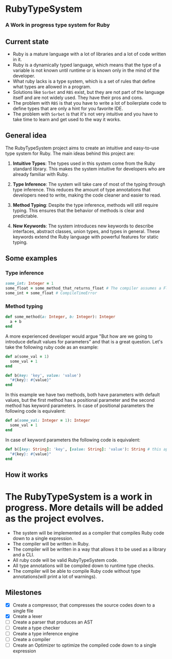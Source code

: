 # RubyTypeSystem

### A Work in progress type system for Ruby

## Current state

* Ruby is a mature language with a lot of libraries and a lot of code written in it.
* Ruby is a dynamically typed language, which means that the type of a variable is not known until runtime or is known
  only in the mind of the developer.
* What ruby lacks is a type system, which is a set of rules that define what types are allowed in a program.
* Solutions like `Sorbet` and `RBS` exist, but they are not part of the language itself and are not widely used. They
  have their pros and cons.
* The problem with `RBS` is that you have to write a lot of boilerplate code to define types that are only a hint for
  you favorite IDE.
* The problem with `Sorbet` is that it's not very intuitive and you have to take time to learn and get used to the way
  it works.

## General idea

The RubyTypeSystem project aims to create an intuitive and easy-to-use type system for Ruby. The main ideas behind this
project are:

1. **Intuitive Types**: The types used in this system come from the Ruby standard library. This makes the system
   intuitive for developers who are already familiar with Ruby.

2. **Type Inference**: The system will take care of most of the typing through type inference. This reduces the amount
   of type annotations that developers need to write, making the code cleaner and easier to read.

3. **Method Typing**: Despite the type inference, methods will still require typing. This ensures that the behavior of
   methods is clear and predictable.

4. **New Keywords**: The system introduces new keywords to describe interfaces, abstract classes, union types, and types
   in general. These keywords extend the Ruby language with powerful features for static typing.

## Some examples

### Type inference

```ruby
some_int: Integer = 1
some_float = some_method_that_returns_float # The compiler assumes a Float type
some_int + some_float # CompileTimeError
```

### Method typing

```ruby
def some_method(a: Integer, b: Integer): Integer
  a + b
end
```

A more experienced developer would argue "But how are we going to introduce default values for parameters" and that is a
great question.
Let's take the following ruby code as an example:

```ruby
def a(some_val = 1)
  some_val + 1
end

def b(key: 'key', value: 'value')
  "#{key}: #{value}"
end
```

In this example we have two methods, both have parameters with default values, but the first method has a positional
parameter and the second method has keyword parameters.
In case of positional parameters the following code is equivalent:

```ruby
def a(some_val: Integer = 1): Integer
  some_val + 1
end
```

In case of keyword parameters the following code is equivalent:

```ruby
def b([key: String]: 'key', [value: String]: 'value'): String # this approach is up for debate, you can propose a better way in the issues section
  "#{key}: #{value}"
end
```

## How it works

The RubyTypeSystem is a work in progress. More details will be added as the project evolves.
= 

- The system will be implemented as a compiler that compiles Ruby code down to a single expression.
- The compiler will be written in Ruby.
- The compiler will be written in a way that allows it to be used as a library and a CLI.
- All ruby code will be valid RubyTypeSystem code.
- All type annotations will be compiled down to runtime type checks.
- The compiler will be able to compile Ruby code without type annotations(will print a lot of warnings).

## Milestones

- [x] Create a compressor, that compresses the source codes down to a single file
- [x] Create a lexer
- [ ] Create a parser that produces an AST
- [ ] Create a type checker
- [ ] Create a type inference engine
- [ ] Create a compiler
- [ ] Create an Optimizer to optimize the compiled code down to a single expression
